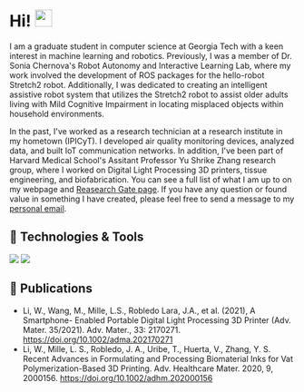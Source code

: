 <!---
JuanRobledo12/JuanRobledo12 is a ✨ special ✨ repository because its `README.md` (this file) appears on your GitHub profile.
You can click the Preview link to take a look at your changes.
--->

     
# Hi! <img src="https://raw.githubusercontent.com/MartinHeinz/MartinHeinz/master/wave.gif" width="30px">

I am a graduate student in computer science at Georgia Tech with a keen interest in machine learning and robotics. Previously, I was a member of Dr. Sonia Chernova's Robot Autonomy and Interactive Learning Lab, where my work involved the development of ROS packages for the hello-robot Stretch2 robot. Additionally, I was dedicated to creating an intelligent assistive robot system that utilizes the Stretch2 robot to assist older adults living with Mild Cognitive Impairment in locating misplaced objects within household environments.

In the past, I've worked as a research technician at a research institute in my hometown (IPICyT). I developed air quality monitoring devices, analyzed data, and built IoT communication networks. In addition, I've been part of Harvard Medical School's Assitant Professor Yu Shrike Zhang research group, where I worked on Digital Light Processing 3D printers, tissue engineering, and biofabrication. You can see a full list of what I am up to on my webpage and [Reasearch Gate page](https://www.researchgate.net/profile/Juan-Robledo-Lara).  If you have any question or found value in something I have created, please feel free to send a message to my [personal email](mailto:jlara36@gatech.edu).

## 🔧 Technologies & Tools
![](https://img.shields.io/badge/Code-Python-informational?style=flat&logo=python&logoColor=white&color=DD3D7B)
![](https://img.shields.io/badge/Code-C-informational?style=flat&logo=c&logoColor=white&color=DD3D7B)

## 🔬 Publications
- Li, W., Wang, M., Mille, L.S., Robledo Lara, J.A., et al. (2021), A Smartphone- Enabled Portable Digital Light Processing 3D Printer (Adv. Mater. 35/2021). Adv. Mater., 33: 2170271. https://doi.org/10.1002/adma.202170271
- Li, W., Mille, L. S., Robledo, J. A., Uribe, T., Huerta, V., Zhang, Y. S. Recent Advances in Formulating and Processing Biomaterial Inks for Vat Polymerization-Based 3D Printing. Adv. Healthcare Mater. 2020, 9, 2000156. https://doi.org/10.1002/adhm.202000156
